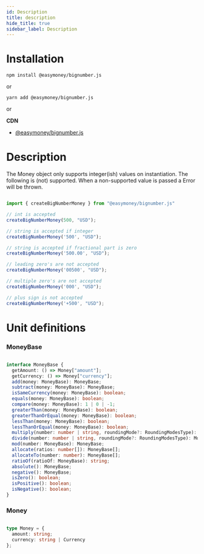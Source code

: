 ```yaml
---
id: Description
title: description
hide_title: true
sidebar_label: Description
---
```

# Installation

```
npm install @easymoney/bignumber.js
```
or
```
yarn add @easymoney/bignumber.js
```
or

**CDN**
 - [@easymoney/bignumber.js](https://unpkg.com/@easymoney/bignumber.js)

# Description

The Money object only supports integer(ish) values on instantiation. The following is (not) supported. When a non-supported value is passed a Error will be thrown.

```js

import { createBigNumberMoney } from "@easymoney/bignumber.js"

// int is accepted
createBigNumberMoney(500, "USD");

// string is accepted if integer
createBigNumberMoney('500', "USD");

// string is accepted if fractional part is zero
createBigNumberMoney('500.00', "USD");

// leading zero's are not accepted
createBigNumberMoney('00500', "USD");

// multiple zero's are not accepted
createBigNumberMoney('000', "USD");

// plus sign is not accepted
createBigNumberMoney('+500', "USD");
```

# Unit definitions

### MoneyBase

```ts

interface MoneyBase {
  getAmount: () => Money["amount"];
  getCurrency: () => Money["currency"];
  add(money: MoneyBase): MoneyBase;
  subtract(money: MoneyBase): MoneyBase;
  isSameCurrency(money: MoneyBase): boolean;
  equals(money: MoneyBase): boolean;
  compare(money: MoneyBase): 1 | 0 | -1;
  greaterThan(money: MoneyBase): boolean;
  greaterThanOrEqual(money: MoneyBase): boolean;
  lessThan(money: MoneyBase): boolean;
  lessThanOrEqual(money: MoneyBase): boolean;
  multiply(number: number | string, roundingMode?: RoundingModesType): MoneyBase;
  divide(number: number | string, roundingMode?: RoundingModesType): MoneyBase;
  mod(number: MoneyBase): MoneyBase;
  allocate(ratios: number[]): MoneyBase[];
  allocateTo(number: number): MoneyBase[];
  ratioOf(ratioOf: MoneyBase): string;
  absolute(): MoneyBase;
  negative(): MoneyBase;
  isZero(): boolean;
  isPositive(): boolean;
  isNegative(): boolean;
}

```


### Money

```ts

type Money = {
  amount: string;
  currency: string | Currency
};

```
